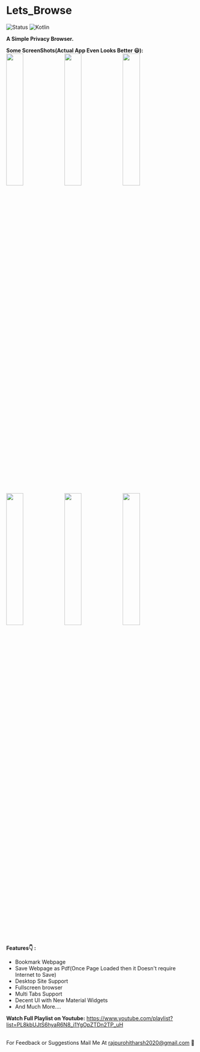 # Lets_Browse
![Status](https://img.shields.io/badge/Status-Active-brightgreen)
![Kotlin](https://img.shields.io/badge/Kotlin-100%25-brightgreen)

<b>A Simple Privacy Browser.</b></br>

<!-- <b>Apk Link (Try it yourself & I would love to hear your feedback 🙂):<b>
  <br>https://drive.google.com/file/d/1Ser8PKnSWG6Gx-0LOalay8o1Ub9RxBZE/view?usp=sharing (v4.0.1) -->

<b>Some ScreenShots(Actual App Even Looks Better 😃):</b></br>
<img src="https://github.com/HarshAndroid/Lets_Browse/blob/master/app_screenshots/1.png" width=30% height=30%/>
<img src="https://github.com/HarshAndroid/Lets_Browse/blob/master/app_screenshots/2.png" width=30% height=30%/>
<img src="https://github.com/HarshAndroid/Lets_Browse/blob/master/app_screenshots/3.jpg" width=30% height=30%/>
<img src="https://github.com/HarshAndroid/Lets_Browse/blob/master/app_screenshots/4.png" width=30% height=30%/>
<img src="https://github.com/HarshAndroid/Lets_Browse/blob/master/app_screenshots/5.png" width=30% height=30%/>
<img src="https://github.com/HarshAndroid/Lets_Browse/blob/master/app_screenshots/6.png" width=30% height=30%/>
<br>
<br>
  
 <b>Features👇 : </b>
<ul>
<li>Bookmark Webpage
<li>Save Webpage as Pdf(Once Page Loaded then it Doesn't require Internet to Save)
<li>Desktop Site Support
<li>Fullscreen browser
<li>Multi Tabs Support
<li>Decent UI with New Material Widgets
<li>And Much More....
</ul>
  
<b>Watch Full Playlist on Youtube:</b>
  https://www.youtube.com/playlist?list=PL8kbUJtS6hyaR6N8_i1YgOpZTDn2TP_uH
  <br><br>
<!--   <b>Note:</b> This Project is Much More Improved (i.e. Contains New Features) & Optimized than Youtube Course Project. -->
  
  For Feedback or Suggestions Mail Me At rajpurohitharsh2020@gmail.com 🙂
